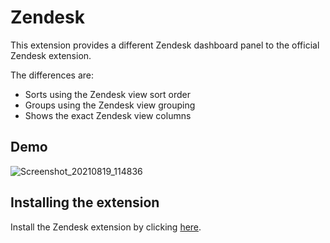 # Zendesk

This extension provides a different Zendesk dashboard panel to the official Zendesk extension.

The differences are:

- Sorts using the Zendesk view sort order
- Groups using the Zendesk view grouping
- Shows the exact Zendesk view columns
  
## Demo

![Screenshot_20210819_114836](https://user-images.githubusercontent.com/8016/129986649-f0492ea0-5538-40b9-8753-e27ebf9c0676.png)

## Installing the extension

Install the Zendesk extension by clicking [here](https://secure.aha.io/settings/account/extensions/install?url=).

